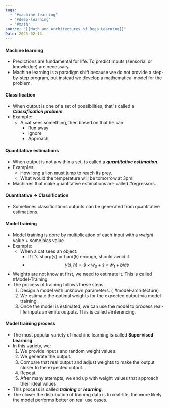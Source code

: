 ```yaml
---
tags:
  - "#machine-learning"
  - "#deep-learning"
  - "#math"
source: "[[Math and Architectures of Deep Learning]]"
Date: 2025-02-13
---
```

#### Machine learning
- Predictions are fundamental for life. To predict inputs (sensorial or knowledge) are necessary.
- Machine learning is a paradigm shift because we do not provide a step-by-step program, but instead we develop a mathematical model for the problem.
#### Classification
- When output is one of a set of possibilities, that's called a ***Classification problem***.
- Example:
	- A cat sees something, then based on that he can
		- Run away
		- Ignore
		- Approach
#### Quantitative estimations
- When output is not a within a set, is called a ***quantitative estimation***.
- Examples:
	- How long a lion must jump to reach its prey.
	- What would the temperature will be tomorrow at 3pm.
- Machines that make quantitative estimations are called #regressors.
#### Quantitative -> Classification
- Sometimes classifications outputs can be generated from quantitative estimations.
#### Model training
- Model training is done by multiplication of each input with a *weight* value + some bias value.
- Example:
	- When a cat sees an object.
		- If it's sharp(`s`) or hard(`h`) enough, should avoid it.
		- $$ y(s, h) = s\times{w_0} + s\times{w_1} + bias $$
- Weights are not know at first, we need to estimate it. This is called #Model-Training.
- The process of training follows these steps:
	1. Design a model with unknown parameters. ( #model-architecture)
	2. We estimate the optimal weights for the expected output via model training.
	3. Once the model is estimated, we can use the model to process real-life inputs an emits outputs. This is called #inferencing.
#### Model training process
- The most popular variety of machine learning is called **Supervised Learning**.
- In this variety, we:
	1. We provide inputs and random weight values.
	2. We generate the output.
	3. Compare that real output and adjust weights to make the output closer to the expected output.
	4. Repeat.
	5. After many attempts, we end up with weight values that approach their ideal values.
- This process is called ***training*** or ***learning***.
- The closer the distribution of training data is to real-life, the more likely the model performs better on real use cases.
